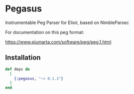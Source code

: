 # Pegasus

Instrumentable Peg Parser for Elixir, based on NimbleParsec

For documentation on this peg format:

https://www.piumarta.com/software/peg/peg.1.html

## Installation

```elixir
def deps do
  [
    {:pegasus, "~> 0.1.1"}
  ]
end
```


